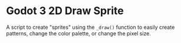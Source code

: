 # Godot 3 2D Draw Sprite
A script to create "sprites" using the `_draw()` function to easily create patterns, change the color palette, or change the pixel size.
